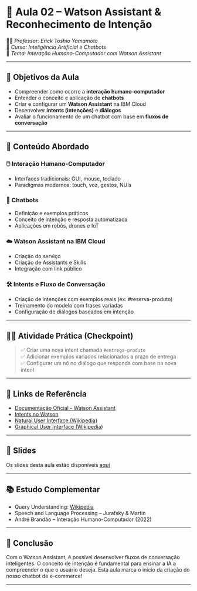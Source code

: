 
# 🧠 Aula 02 – Watson Assistant & Reconhecimento de Intenção

👨‍🏫 *Professor: Erick Toshio Yamamoto*  
📅 *Curso: Inteligência Artificial e Chatbots*  
📍 *Tema: Interação Humano-Computador com Watson Assistant*

---

## 🎯 Objetivos da Aula
- Compreender como ocorre a **interação humano-computador**
- Entender o conceito e aplicação de **chatbots**
- Criar e configurar um **Watson Assistant** na IBM Cloud
- Desenvolver **intents (intenções)** e **diálogos**
- Avaliar o funcionamento de um chatbot com base em **fluxos de conversação**

---

## 🧩 Conteúdo Abordado

### 🖱️ Interação Humano-Computador
- Interfaces tradicionais: GUI, mouse, teclado
- Paradigmas modernos: touch, voz, gestos, NUIs

### 💬 Chatbots
- Definição e exemplos práticos
- Conceito de intenção e resposta automatizada
- Aplicações em robôs, drones e IoT

### ☁️ Watson Assistant na IBM Cloud
- Criação do serviço
- Criação de Assistants e Skills
- Integração com link público

### 🛠️ Intents e Fluxo de Conversação
- Criação de intenções com exemplos reais (ex: #reserva-produto)
- Treinamento do modelo com frases variadas
- Configuração de diálogos baseados em intenção

---

## 👨‍🔧 Atividade Prática (Checkpoint)
> ✅ Criar uma nova intent chamada `#entrega-produto`  
> ✅ Adicionar exemplos variados relacionados a prazo de entrega  
> ✅ Configurar um nó no diálogo que responda com base na nova intent

---

## 🔗 Links de Referência
- [Documentação Oficial - Watson Assistant](https://cloud.ibm.com/docs/assistant?topic=assistant-getting-started)
- [Intents no Watson](https://cloud.ibm.com/docs/assistant?topic=assistant-intents)
- [Natural User Interface (Wikipedia)](https://en.wikipedia.org/wiki/Natural_user_interface)
- [Graphical User Interface (Wikipedia)](https://en.wikipedia.org/wiki/Graphical_user_interface)

---

## 📄 Slides
Os slides desta aula estão disponíveis [aqui](./slides.pdf)

---

## 📚 Estudo Complementar
- Query Understanding: [Wikipedia](https://en.wikipedia.org/wiki/Query_understanding)
- Speech and Language Processing – Jurafsky & Martin
- André Brandão – Interação Humano-Computador (2022)

---

## 🧠 Conclusão
Com o Watson Assistant, é possível desenvolver fluxos de conversação inteligentes. O conceito de intenção é fundamental para ensinar a IA a compreender o que o usuário deseja. Esta aula marca o início da criação do nosso chatbot de e-commerce!

---


